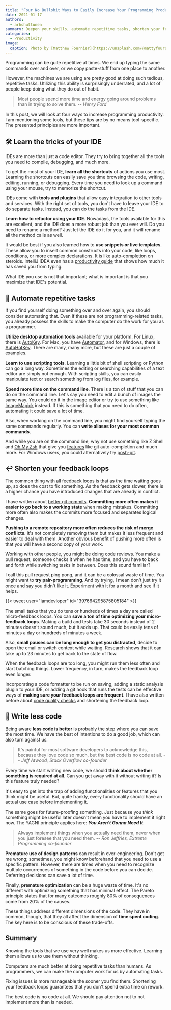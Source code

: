 ```yaml
---
title: "Four No Bullshit Ways to Easily Increase Your Programming Productivity"
date: 2021-01-17
authors:
  - arhohuttunen
summary: Deepen your skills, automate repetitive tasks, shorten your feedback loops, and code less to achieve greater productivity.
categories:
  - Productivity
image:
  caption: Photo by [Matthew Fournier](https://unsplash.com/@mattyfours) on Unsplash
---
```


Programming can be quite repetitive at times. We end up typing the same commands over and over, or we copy paste-stuff from one place to another.

However, the machines we are using are pretty good at doing such tedious, repetitive tasks. Utilizing this ability is surprisingly underrated, and a lot of people keep doing what they do out of habit.

> Most people spend more time and energy going around problems than in trying to solve them.
> -- <cite>Henry Ford</cite>

In this post, we will look at four ways to increase programming productivity. I am mentioning some tools, but these tips are by no means tool-specific. The presented principles are more important. 

## :hammer_and_wrench: Learn the tricks of your IDE

IDEs are more than just a code editor. They try to bring together all the tools you need to compile, debugging, and much more. 

To get the most of your IDE, **learn all the shortcuts** of actions you use most. Learning the shortcuts can easily save you time browsing the code, writing, editing, running, or debugging. Every time you need to look up a command using your mouse, try to memorize the shortcut.

IDEs come with **tools and plugins** that allow easy integration to other tools and services. With the right set of tools, you don't have to leave your IDE to do separate tasks. Instead, you can do the tasks from the IDE.

**Learn how to refactor using your IDE**. Nowadays, the tools available for this are excellent, and the IDE does a more robust job than you ever will. Do you need to rename a method? Just let the IDE do it for you, and it will rename all the method calls as well. 

It would be best if you also learned how to **use snippets or live templates**. These allow you to insert common constructs into your code, like loops, conditions, or more complex declarations. It is like auto-completion on steroids. IntelliJ IDEA even has a [productivity guide](https://www.jetbrains.com/help/idea/productivity-guide.html) that shows how much it has saved you from typing.

What IDE you use is not that important; what is important is that you maximize that IDE's potential.  

## :mechanical_arm: Automate repetitive tasks

If you find yourself doing something over and over again, you should consider automating that. Even if these are not programming-related tasks, you already possess the skills to make the computer do the work for you as a programmer.

**Utilize desktop automation tools** available for your platform. For Linux, there is [AutoKey](https://github.com/autokey/autokey). For Mac, you have [Automator](https://support.apple.com/en-gb/guide/automator/welcome/mac), and for Windows, there is [AutoHotKey](https://www.autohotkey.com/). There are many, many more, but these are just a couple of examples.

**Learn to use scripting tools**. Learning a little bit of shell scripting or Python can go a long way. Sometimes the editing or searching capabilities of a text editor are simply not enough. With scripting skills, you can easily manipulate text or search something from log files, for example.

**Spend more time on the command line**. There is a ton of stuff that you can do on the command line. Let's say you need to edit a bunch of images the same way. You could do it in the image editor or try to use something like [ImageMagick](https://imagemagick.org/) instead. If this is something that you need to do often, automating it could save a lot of time.

Also, when working on the command line, you might find yourself typing the same commands regularly. You can **write aliases for your most common commands**.

And while you are on the command line, why not use something like Z Shell and [Oh My Zsh](https://github.com/ohmyzsh/ohmyzsh) that give you [features](https://github.com/hmml/awesome-zsh) like git auto-completion and much more. For Windows users, you could alternatively try [posh-git](https://github.com/dahlbyk/posh-git).

## :leftwards_arrow_with_hook: Shorten your feedback loops

The common thing with all feedback loops is that as the time waiting goes up, so does the cost to fix something. As the feedback gets slower, there is a higher chance you have introduced changes that are already in conflict.

I have written about [better git commits](/make-better-git-commits/). **Committing more often makes it easier to go back to a working state** when making mistakes. Committing more often also makes the commits more focused and separates logical changes. 

**Pushing to a remote repository more often reduces the risk of merge conflicts**. It's not completely removing them but makes it less frequent and easier to deal with them. Another obvious benefit of pushing more often is that you will have a second copy of your work.

Working with other people, you might be doing code reviews. You make a pull request, someone checks it when he has time, and you have to back and forth while switching tasks in between. Does this sound familiar?  

I call this pull request ping pong, and it can be a colossal waste of time. You might want to **try pair-programming**. And by trying, I mean don't just try it once and say you didn't like it. Experiment with it for a month and see if it helps.

{{< tweet user="iamdevloper" id="397664295875805184" >}}

The small tasks that you do tens or hundreds of times a day are called micro-feedback loops. You can **save a ton of time optimizing your micro-feedback loops**. Making a build and tests take 30 seconds instead of 2 minutes doesn't sound much, but it adds up. That could be easily tens of minutes a day or hundreds of minutes a week. 

Also, **small pauses can be long enough to get you distracted**, decide to open the email or switch context while waiting. Research shows that it can take up to 23 minutes to get back to the state of flow.

When the feedback loops are too long, you might run them less often and start batching things. Lower frequency, in turn, makes the feedback loop even longer.

Incorporating a code formatter to be run on saving, adding a static analysis plugin to your IDE, or adding a git hook that runs the tests can be effective ways of **making sure your feedback loops are frequent**. I have also written before about [code quality checks](/code-quality-checks/) and shortening the feedback loop.

## :stop_sign: Write less code

Being aware **less code is better** is probably the step where you can save the most time. We have the best of intentions to do a good job, which can also turn against us.

> It's painful for most software developers to acknowledge this, because they love code so much, but the best code is no code at all.
> -- <cite>Jeff Atwood, Stack Overflow co-founder</cite>

Every time we start writing new code, we should **think about whether something is required at all**. Can you get away with it without writing it? Is this feature truly needed?

It's easy to get into the trap of adding functionalities or features that you think might be useful. But, quite frankly, every functionality should have an actual use case before implementing it. 

The same goes for future-proofing something. Just because you _think_ something might be useful later doesn't mean you have to implement it right now. The YAGNI principle applies here: _**You Aren't Gonna Need It**_.

> Always implement things when you actually need them, never when you just foresee that you need them.
> -- <cite>Ron Jeffries, Extreme Programming co-founder</cite>

**Premature use of design patterns** can result in over-engineering. Don't get me wrong; sometimes, you might know beforehand that you need to use a specific pattern. However, there are times when you need to recognize multiple occurrences of something in the code before you can decide. Deferring decisions can save a lot of time. 

Finally, **premature optimization** can be a huge waste of time. It's no different with optimizing something that has minimal effect. The Pareto principle states that for many outcomes roughly 80% of consequences come from 20% of the causes.

These things address different dimensions of the code. They have in common, though, that they all affect the dimension of **time spent coding**. The key here is to be conscious of these trade-offs.

## Summary

Knowing the tools that we use very well makes us more effective. Learning them allows us to use them without thinking. 

Computers are much better at doing repetitive tasks than humans. As programmers, we can make the computer work for us by automating tasks.

Fixing issues is more manageable the sooner you find them. Shortening your feedback loops guarantees that you don't spend extra time on rework.

The best code is no code at all. We should pay attention not to not implement more than is needed.
